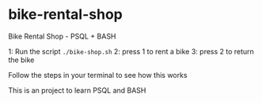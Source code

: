 # bike-rental-shop
Bike Rental Shop - PSQL + BASH

1: Run the script ```./bike-shop.sh```
2: press 1 to rent a bike
3: press 2 to return the bike

Follow the steps in your terminal to see how this works

This is an project to learn PSQL and BASH 
